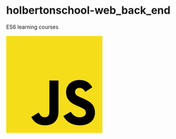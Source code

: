 # holbertonschool-web_back_end
ES6 learning courses


<img src="https://github.com/Bomays/holbertonschool-higher_level_programming/blob/05a7c29e538d625d9eca9b52975f54addee77a70/holbertonschool-web_front_end/images/JS.png" alt="JS"/>
</p>